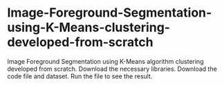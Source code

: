 # Image-Foreground-Segmentation-using-K-Means-clustering-developed-from-scratch
Image Foreground Segmentation using K-Means algorithm clustering developed from scratch.
Download the necessary libraries.
Download the code file and dataset.
Run the file to see the result.
